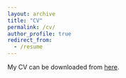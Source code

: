 ```yaml
---
layout: archive
title: "CV"
permalink: /cv/
author_profile: true
redirect_from:
  - /resume
---
```


<!-- {% include base_path %} -->

My CV can be downloaded from [here](https://mehdin.github.io/files/nm_cv.pdf).

<!-- Education
======
* Ph.D in Computer Science and Robotics, Inria Grand Est, Dec. 2024
* M.S. in Robotic Engineering, ENSTA Bretagne, 2017
* CPGE in Physics, Camille Guérin, 2013

Work experience
======
* 2017-2019: Robotic Engineer
  * Worked on underwater robot control and software development

<!-- Skills
======
* Skill 1
* Skill 2
  * Sub-skill 2.1
  * Sub-skill 2.2
  * Sub-skill 2.3
* Skill 3 -->

<!-- Publications
======
  <ul>{% for post in site.publications reversed %}
    {% include archive-single-cv.html %}
  {% endfor %}</ul> -->

<!-- Talks
======
  <ul>{% for post in site.talks reversed %}
    {% include archive-single-talk-cv.html  %}
  {% endfor %}</ul> -->
  
<!-- Teaching
======
  <ul>{% for post in site.teaching reversed %}
    {% include archive-single-cv.html %}
  {% endfor %}</ul> -->
  
<!-- Service and leadership
======
* Currently signed in to 43 different slack teams -->
